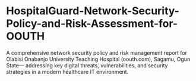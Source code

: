 # HospitalGuard-Network-Security-Policy-and-Risk-Assessment-for-OOUTH
A comprehensive network security policy and risk management report for Olabisi Onabanjo University Teaching Hospital (oouth.com), Sagamu, Ogun State— addressing key digital threats, vulnerabilities, and security strategies in a modern healthcare IT environment.
